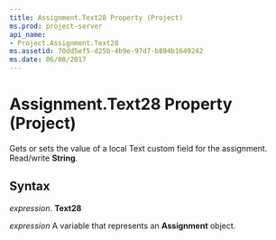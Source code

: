 ```yaml
---
title: Assignment.Text28 Property (Project)
ms.prod: project-server
api_name:
- Project.Assignment.Text28
ms.assetid: 70dd5ef5-d25b-4b9e-97d7-b894b1649242
ms.date: 06/08/2017
---
```



# Assignment.Text28 Property (Project)

Gets or sets the value of a local Text custom field for the assignment. Read/write  **String**.


## Syntax

 _expression_. **Text28**

 _expression_ A variable that represents an **Assignment** object.



